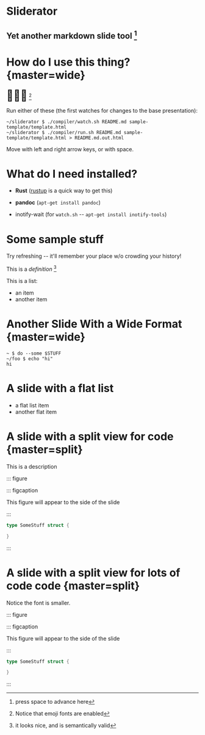 # Sliderator

## Yet another markdown slide tool [^1]

[^1]: press space to advance here

# How do I use this thing? {master=wide}

<span style="font-size: 200%;">🙋🏼‍♀️</span> [^3]

Run either of these (the first watches for changes to the base
presentation):

```shell-example
~/sliderator $ ./compiler/watch.sh README.md sample-template/template.html
~/sliderator $ ./compiler/run.sh README.md sample-template/template.html > README.md.out.html
```

Move with left and right arrow keys, or with space.

[^3]: Notice that emoji fonts are enabled

# What do I need installed?

* **Rust**
  ([rustup](https://github.com/rust-lang/rustup.rs/#other-installation-methods)
  is a quick way to get this)

* **pandoc** (`apt-get install pandoc`)

* inotify-wait (for `watch.sh` -- `apt-get install inotify-tools`)

# Some sample stuff

Try refreshing -- it'll remember your place w/o crowding your history!

This is a <dfn>definition</dfn> [^2]

This is a list:

* an item
* another item

[^2]: it looks nice, and is semantically valid

# Another Slide With a Wide Format {master=wide}

```shell-example
~ $ do --some $STUFF
~/foo $ echo "hi"
hi
```

# A slide with a flat list

* a flat list item
* another flat item

# A slide with a split view for code {master=split}

This is a description

::: figure

::: figcaption

This figure will appear to the side of the slide

:::

```go 
type SomeStuff struct {

}
```

:::


# A slide with a split view for lots of code code {master=split}

Notice the font is smaller.

::: figure

::: figcaption

This figure will appear to the side of the slide

:::

```{.go .small}
type SomeStuff struct {

}
```

:::
